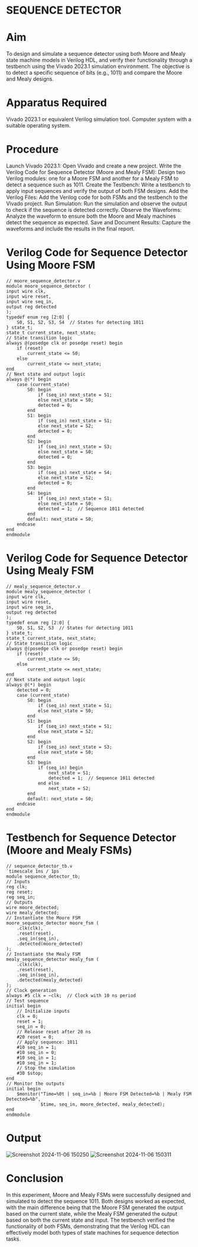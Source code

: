 # SEQUENCE DETECTOR

# Aim
To design and simulate a sequence detector using both Moore and Mealy state machine models in Verilog HDL, and verify their functionality through a testbench using the Vivado 2023.1 simulation environment. The objective is to detect a specific sequence of bits (e.g., 1011) and compare the Moore and Mealy designs.

# Apparatus Required
Vivado 2023.1 or equivalent Verilog simulation tool.
Computer system with a suitable operating system.

# Procedure
Launch Vivado 2023.1:
Open Vivado and create a new project.
Write the Verilog Code for Sequence Detector (Moore and Mealy FSM):
Design two Verilog modules: one for a Moore FSM and another for a Mealy FSM to detect a sequence such as 1011.
Create the Testbench:
Write a testbench to apply input sequences and verify the output of both FSM designs.
Add the Verilog Files:
Add the Verilog code for both FSMs and the testbench to the Vivado project.
Run Simulation:
Run the simulation and observe the output to check if the sequence is detected correctly.
Observe the Waveforms:
Analyze the waveform to ensure both the Moore and Mealy machines detect the sequence as expected.
Save and Document Results:
Capture the waveforms and include the results in the final report.

# Verilog Code for Sequence Detector Using Moore FSM
    // moore_sequence_detector.v
    module moore_sequence_detector (
    input wire clk,
    input wire reset,
    input wire seq_in,
    output reg detected
    );
    typedef enum reg [2:0] {
        S0, S1, S2, S3, S4  // States for detecting 1011
    } state_t;
    state_t current_state, next_state;
    // State transition logic
    always @(posedge clk or posedge reset) begin
        if (reset)
            current_state <= S0;
        else
            current_state <= next_state;
    end
    // Next state and output logic
    always @(*) begin
        case (current_state)
            S0: begin
                if (seq_in) next_state = S1;
                else next_state = S0;
                detected = 0;
            end
            S1: begin
                if (seq_in) next_state = S1;
                else next_state = S2;
                detected = 0;
            end
            S2: begin
                if (seq_in) next_state = S3;
                else next_state = S0;
                detected = 0;
            end
            S3: begin
                if (seq_in) next_state = S4;
                else next_state = S2;
                detected = 0;
            end
            S4: begin
                if (seq_in) next_state = S1;
                else next_state = S0;
                detected = 1;  // Sequence 1011 detected
            end
            default: next_state = S0;
        endcase
    end
    endmodule
    
# Verilog Code for Sequence Detector Using Mealy FSM
    // mealy_sequence_detector.v
    module mealy_sequence_detector (
    input wire clk,
    input wire reset,
    input wire seq_in,
    output reg detected
    );
    typedef enum reg [2:0] {
        S0, S1, S2, S3  // States for detecting 1011
    } state_t;
    state_t current_state, next_state;
    // State transition logic
    always @(posedge clk or posedge reset) begin
        if (reset)
            current_state <= S0;
        else
            current_state <= next_state;
    end
    // Next state and output logic
    always @(*) begin
        detected = 0;
        case (current_state)
            S0: begin
                if (seq_in) next_state = S1;
                else next_state = S0;
            end
            S1: begin
                if (seq_in) next_state = S1;
                else next_state = S2;
            end
            S2: begin
                if (seq_in) next_state = S3;
                else next_state = S0;
            end
            S3: begin
                if (seq_in) begin
                    next_state = S1;
                    detected = 1;  // Sequence 1011 detected
                end else
                    next_state = S2;
            end
            default: next_state = S0;
        endcase
    end
    endmodule

# Testbench for Sequence Detector (Moore and Mealy FSMs)
    // sequence_detector_tb.v
    `timescale 1ns / 1ps
    module sequence_detector_tb;
    // Inputs
    reg clk;
    reg reset;
    reg seq_in;
    // Outputs
    wire moore_detected;
    wire mealy_detected;
    // Instantiate the Moore FSM
    moore_sequence_detector moore_fsm (
        .clk(clk),
        .reset(reset),
        .seq_in(seq_in),
        .detected(moore_detected)
    );
    // Instantiate the Mealy FSM
    mealy_sequence_detector mealy_fsm (
        .clk(clk),
        .reset(reset),
        .seq_in(seq_in),
        .detected(mealy_detected)
    );
    // Clock generation
    always #5 clk = ~clk;  // Clock with 10 ns period
    // Test sequence
    initial begin
        // Initialize inputs
        clk = 0;
        reset = 1;
        seq_in = 0;
        // Release reset after 20 ns
        #20 reset = 0;
        // Apply sequence: 1011
        #10 seq_in = 1;
        #10 seq_in = 0;
        #10 seq_in = 1;
        #10 seq_in = 1;
        // Stop the simulation
        #30 $stop;
    end
    // Monitor the outputs
    initial begin
        $monitor("Time=%0t | seq_in=%b | Moore FSM Detected=%b | Mealy FSM Detected=%b",
                 $time, seq_in, moore_detected, mealy_detected);
    end
    endmodule

# Output
![Screenshot 2024-11-06 150250](https://github.com/user-attachments/assets/8fac4b1c-6d94-49ba-9aac-7d5424654334)
![Screenshot 2024-11-06 150311](https://github.com/user-attachments/assets/5be03341-b922-4307-b5cf-058904ea9c7c)

# Conclusion
In this experiment, Moore and Mealy FSMs were successfully designed and simulated to detect the sequence 1011. Both designs worked as expected, with the main difference being that the Moore FSM generated the output based on the current state, while the Mealy FSM generated the output based on both the current state and input. The testbench verified the functionality of both FSMs, demonstrating that the Verilog HDL can effectively model both types of state machines for sequence detection tasks.
